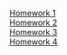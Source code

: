 [Homework 1](https://anoryike.github.io/genius-homework/genius-homework-1/)<br>
[Homework 2](https://anoryike.github.io/genius-homework/genius-homework-2/)<br>
[Homework 3]()<br>
[Homework 4]()<br>

